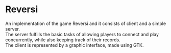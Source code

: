 # Reversi
An implementation of the game Reversi and it consists of client and a simple server.  
The server fulfills the basic tasks of allowing players to connect and play concurrently, while also keeping track of their records.  
The client is represented by a graphic interface, made using GTK.
